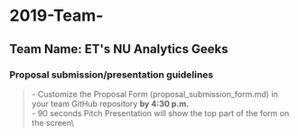 # 2019-Team-
## Team Name: ET's NU Analytics Geeks
### Proposal submission/presentation guidelines
> \- Customize the Proposal Form (proposal_submission_form.md) in your team GitHub repository **by 4:30 p.m.**\
> \- 90 seconds Pitch Presentation will show the top part of the form on the screen\
